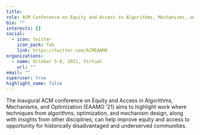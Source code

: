 ```yaml
---
title: 
role: ACM Conference on Equity and Access in Algorithms, Mechanisms, and Optimization
bio: ""
interests: []
social:
  - icon: twitter
    icon_pack: fab
    link: https://twitter.com/ACMEAAMO
organizations:
  - name: October 5-8, 2021, Virtual
    url: ""
email: ""
superuser: true
highlight_name: false
---
```

<!--The inaugural ACM conference on Equity and Access in Algorithms, Mechanisms, and Optimization aims to highlight work where techniques from algorithms, optimization, and mechanism design can be useful in welding research pipelines together with the social sciences in helping improve access to opportunity for historically underserved and disadvantaged communities. The conference is part of the [Mechanism Design for Social Good](http://md4sg.com/) initiative, building on the success of the MD4SG [workshop series](http://md4sg.com/workshop/EC19/cfp.html), tutorials at ACM EC, ACM COMPASS and WINE, as well as numerous online activities including [working groups](http://md4sg.com/workinggroups/index.html) and an [online colloquium series](http://md4sg.com/colloquium/index.html). -->
<div valign="center">
The inaugural ACM conference on Equity and Access in Algorithms, Mechanisms, and Optimization (EAAMO ’21) aims to highlight work where techniques from algorithms, optimization, and mechanism design, along with insights from other disciplines, can help improve equity and access to opportunity for historically disadvantaged and underserved communities.
</div>

